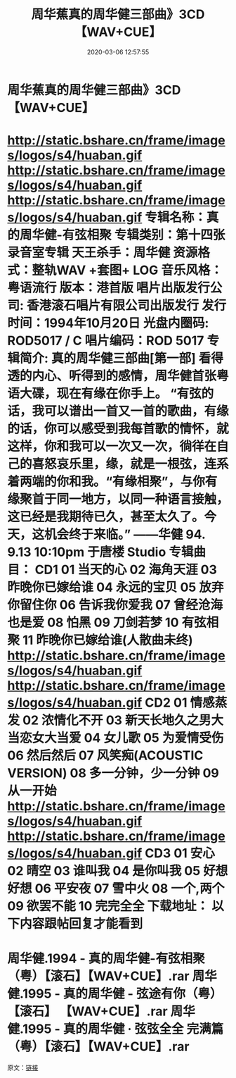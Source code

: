 ﻿---
title: 周华蕉真的周华健三部曲》3CD【WAV+CUE】
date: 2020-03-06 12:57:55
categories: WAV车载音乐、镜像
tags: 华语中文
---
# 周华蕉真的周华健三部曲》3CD【WAV+CUE】

http://static.bshare.cn/frame/images/logos/s4/huaban.gif
http://static.bshare.cn/frame/images/logos/s4/huaban.gif
http://static.bshare.cn/frame/images/logos/s4/huaban.gif
专辑名称：真的周华健-有弦相聚
专辑类别：第十四张录音室专辑
天王杀手：周华健
资源格式：整轨WAV +套图+ LOG
音乐风格：粤语流行
版本：港首版
唱片出版发行公司: 香港滚石唱片有限公司出版发行
发行时间：1994年10月20日
光盘内圈码: ROD5017 / C
唱片编码：ROD 5017
专辑简介:
真的周华健三部曲[第一部]
看得透的内心、听得到的感情，周华健首张粤语大碟，现在有缘在你手上。
“有弦的话，我可以谱出一首又一首的歌曲，有缘的话，你可以感受到我每首歌的情怀，就这样，你和我可以一次又一次，徜徉在自己的喜怒哀乐里，缘，就是一根弦，连系着两端的你和我。“有缘相聚”，与你有缘聚首于同一地方，以同一种语言接触，这已经是我期待已久，甚至太久了。今天，这机会终于来临。”
——华健 94. 9.13 10:10pm 于唐楼 Studio
专辑曲目：
CD1
01 当天的心
02 海角天涯
03 昨晚你已嫁给谁
04 永远的宝贝
05 放弃你留住你
06 告诉我你爱我
07 曾经沧海也是爱
08 怕黑
09 刀剑若梦
10 有弦相聚
11 昨晚你已嫁给谁(人散曲未终)
http://static.bshare.cn/frame/images/logos/s4/huaban.gif
http://static.bshare.cn/frame/images/logos/s4/huaban.gif
CD2
01 情感蒸发
02 浓情化不开
03 新天长地久之男大当恋女大当爱
04 女儿歌
05 为爱情受伤
06 然后然后
07 风笑痴(ACOUSTIC VERSION)
08 多一分钟，少一分钟
09 从一开始
http://static.bshare.cn/frame/images/logos/s4/huaban.gif
http://static.bshare.cn/frame/images/logos/s4/huaban.gif
CD3
01 安心
02 晴空
03 谁叫我
04 是你叫我
05 好想好想
06 平安夜
07 雪中火
08 一个,两个
09 欲罢不能
10 完完全全
下载地址：
以下内容跟帖回复才能看到
==============================
周华健.1994 - 真的周华健-有弦相聚（粤）【滚石】【WAV+CUE】.rar
周华健.1995 - 真的周华健 - 弦途有你（粤）【滚石】
【WAV+CUE】.rar
周华健.1995 - 真的周华健 · 弦弦全全 完满篇
（粤）【滚石】【WAV+CUE】.rar
==============================
原文：[链接](https://blog.sina.com.cn/s/blog_1647c7e7601030kdy.html)
